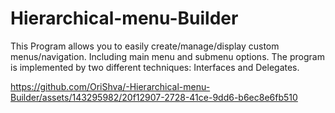 # Hierarchical-menu-Builder
This Program allows you to easily create/manage/display custom menus/navigation.
Including main menu and submenu options.
The program is implemented by two different techniques: Interfaces and Delegates.



https://github.com/OriShva/-Hierarchical-menu-Builder/assets/143295982/20f12907-2728-41ce-9dd6-b6ec8e6fb510





